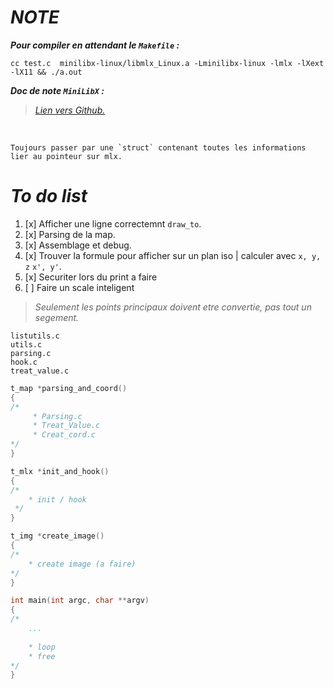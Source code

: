 # *NOTE*

*__Pour compiler en attendant le `Makefile` :__*
```
cc test.c  minilibx-linux/libmlx_Linux.a -Lminilibx-linux -lmlx -lXext -lX11 && ./a.out
```

*__Doc de note `MiniLibX` :__*
>[*Lien vers Github.*](https://harm-smits.github.io/42docs/libs/minilibx/loops.html)


<br>

    Toujours passer par une `struct` contenant toutes les informations lier au pointeur sur mlx.

# *To do list*

1. [x] Afficher une ligne correctemnt `draw_to`.
3. [x] Parsing de la map.
4. [x] Assemblage et debug.
2. [x] Trouver la formule pour afficher sur un plan iso | calculer avec `x, y, z` `x', y'`.
3. [x] Securiter lors du print a faire
3. [ ] Faire un scale inteligent

> *Seulement les points principaux doivent etre convertie, pas tout un segement.*
>
>

```
listutils.c
utils.c
parsing.c
hook.c
treat_value.c
```


```c
t_map *parsing_and_coord()
{
/*
     * Parsing.c
     * Treat_Value.c
     * Creat_cord.c
*/
}
```
```c
t_mlx *init_and_hook()
{
/*
    * init / hook
 */
}
```
```c
t_img *create_image()
{
/*
    * create image (a faire)
*/
}
```
```c
int main(int argc, char **argv)
{
/*
    ...
    
    * loop
    * free
*/
}

```



